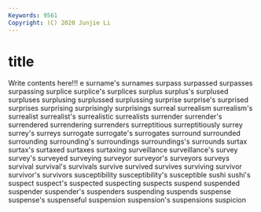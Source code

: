 ```yaml
---
Keywords: 9561
Copyright: (C) 2020 Junjie Li
---
```


# title

Write contents here!!!
e 
surname's 
surnames 
surpass 
surpassed 
surpasses 
surpassing 
surplice 
surplice's
surplices 
surplus 
surplus's 
surplused 
surpluses 
surplusing 
surplussed 
surplussing 
surprise 
surprise's
surprised 
surprises 
surprising 
surprisingly 
surprisings 
surreal 
surrealism 
surrealism's 
surrealist 
surrealist's
surrealistic 
surrealists 
surrender 
surrender's 
surrendered 
surrendering 
surrenders 
surreptitious 
surreptitiously 
surrey
surrey's 
surreys 
surrogate 
surrogate's 
surrogates 
surround 
surrounded 
surrounding 
surrounding's 
surroundings
surroundings's 
surrounds 
surtax 
surtax's 
surtaxed 
surtaxes 
surtaxing 
surveillance 
surveillance's 
survey
survey's 
surveyed 
surveying 
surveyor 
surveyor's 
surveyors 
surveys 
survival 
survival's 
survivals
survive 
survived 
survives 
surviving 
survivor 
survivor's 
survivors 
susceptibility 
susceptibility's 
susceptible
sushi 
sushi's 
suspect 
suspect's 
suspected 
suspecting 
suspects 
suspend 
suspended 
suspender
suspender's 
suspenders 
suspending 
suspends 
suspense 
suspense's 
suspenseful 
suspension 
suspension's 
suspensions
suspicion 
